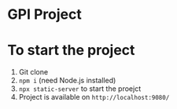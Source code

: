 # GPI Project

# To start the project
1. Git clone
2. `npm i` (need Node.js installed)
3. `npx static-server` to start the proejct
4. Project is available on `http://localhost:9080/`
